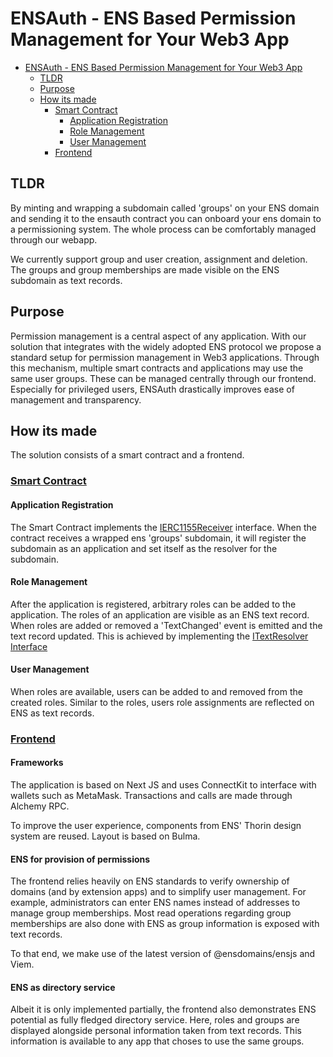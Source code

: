# ENSAuth - ENS Based Permission Management for Your Web3 App

- [ENSAuth - ENS Based Permission Management for Your Web3 App](#ensauth---ens-based-permission-management-for-your-web3-app)
  - [TLDR](#tldr)
  - [Purpose](#purpose)
  - [How its made](#how-its-made)
    - [Smart Contract](#smart-contract)
      - [Application Registration](#application-registration)
      - [Role Management](#role-management)
      - [User Management](#user-management)
    - [Frontend](#frontend)

## TLDR
By minting and wrapping a subdomain called 'groups' on your ENS domain and sending it to the ensauth contract you can onboard your ens domain to a permissioning system. The whole process can be comfortably managed through our webapp.

We currently support group and user creation, assignment and deletion. The groups and group memberships are made visible on the ENS subdomain as text records.

## Purpose
Permission management is a central aspect of any application. With our solution that integrates with the widely adopted ENS protocol we propose a standard setup for permission management in Web3 applications. Through this mechanism, multiple smart contracts and applications may use the same user groups. These can be managed centrally through our frontend. Especially for privileged users, ENSAuth drastically improves ease of management and transparency.

## How its made
The solution consists of a smart contract and a frontend.

### [Smart Contract](eth/contracts/Ensauth.sol)

#### Application Registration
 The Smart Contract implements the [IERC1155Receiver](https://docs.openzeppelin.com/contracts/4.x/api/token/erc1155#IERC1155Receiver) interface. When the contract receives a wrapped ens 'groups' subdomain, it will register the subdomain as an application and set itself as the resolver for the subdomain.

#### Role Management
 After the application is registered, arbitrary roles can be added to the application. The roles of an application are visible as an ENS text record. When roles are added or removed a 'TextChanged' event is emitted and the text record updated. This is achieved by implementing the [ITextResolver Interface](https://github.com/ensdomains/ens-contracts/blob/staging/contracts/resolvers/profiles/ITextResolver.sol)

#### User Management
 When roles are available, users can be added to and removed from the created roles. Similar to the roles, users role assignments are reflected on ENS as text records.

### [Frontend](webapp/)

#### Frameworks

The application is based on Next JS and uses ConnectKit to interface with wallets such as MetaMask. Transactions and calls are made through Alchemy RPC.

To improve the user experience, components from ENS' Thorin design system are reused. Layout is based on Bulma.

#### ENS for provision of permissions

The frontend relies heavily on ENS standards to verify ownership of domains (and by extension apps) and to simplify user management. For example, administrators can enter ENS names instead of addresses to manage group memberships. Most read operations regarding group memberships are also done with ENS as group information is exposed with text records.

To that end, we make use of the latest version of @ensdomains/ensjs and Viem.

#### ENS as directory service

Albeit it is only implemented partially, the frontend also demonstrates ENS potential as fully fledged directory service. Here, roles and groups are displayed alongside personal information taken from text records. This information is available to any app that choses to use the same groups.
